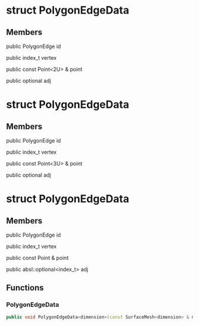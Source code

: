 # struct PolygonEdgeData


## Members

public PolygonEdge id

public index_t vertex

public const Point<2U> & point

public optional adj



# struct PolygonEdgeData


## Members

public PolygonEdge id

public index_t vertex

public const Point<3U> & point

public optional adj



# struct PolygonEdgeData


## Members

public PolygonEdge id

public index_t vertex

public const Point<dimension> & point

public absl::optional<index_t> adj



## Functions

### PolygonEdgeData<dimension>

```cpp
public void PolygonEdgeData<dimension>(const SurfaceMesh<dimension> & mesh, PolygonEdge edge_in)
```




